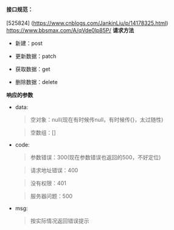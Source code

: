 #### 接口规范：
[525824]
(https://www.cnblogs.com/JankinLiu/p/14178325.html)
https://www.bbsmax.com/A/qVde0lp85P/
**请求方法**

* 新建：post  

* 更新数据：patch

* 获取数据：get

* 删除数据：delete 

  

**响应的参数**

* data:

  > 空对象：null(现在有时候传null，有时候传{}，太过随性)

  > 空数组：[]

* code:

  > 参数错误：300(现在参数错误也返回的500，不好定位)

  > 请求地址错误：400

  > 没有权限：401

  > 服务器问题：500

* msg:

  > 按实际情况返回错误提示
